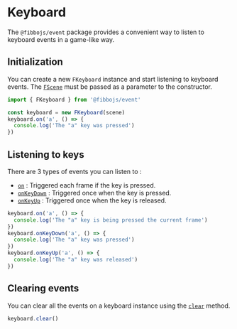 # Keyboard

The `@fibbojs/event` package provides a convenient way to listen to keyboard events in a game-like way.

## Initialization

You can create a new `FKeyboard` instance and start listening to keyboard events. The [`FScene`](/guide/core/scene) must be passed as a parameter to the constructor.

```typescript
import { FKeyboard } from '@fibbojs/event'

const keyboard = new FKeyboard(scene)
keyboard.on('a', () => {
  console.log('The "a" key was pressed')
})
```

## Listening to keys

There are 3 types of events you can listen to :

- [`on`](/api/event/classes/FKeyboard#on) : Triggered each frame if the key is pressed.
- [`onKeyDown`](/api/event/classes/FKeyboard#onkeydown) : Triggered once when the key is pressed.
- [`onKeyUp`](/api/event/classes/FKeyboard#onkeyup) : Triggered once when the key is released.

```typescript
keyboard.on('a', () => {
  console.log('The "a" key is being pressed the current frame')
})
keyboard.onKeyDown('a', () => {
  console.log('The "a" key was pressed')
})
keyboard.onKeyUp('a', () => {
  console.log('The "a" key was released')
})
```

## Clearing events

You can clear all the events on a keyboard instance using the [`clear`](/api/event/classes/FKeyboard#clear) method.

```typescript
keyboard.clear()
```
